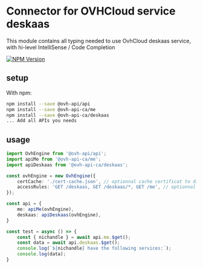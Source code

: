 # Connector for OVHCloud service deskaas

This module contains all typing needed to use OvhCloud deskaas service, with hi-level IntelliSense / Code Completion

[![NPM Version](https://img.shields.io/npm/v/@ovh-api-ca/deskaas.svg?style=flat)](https://www.npmjs.org/package/@ovh-api-ca/deskaas)

## setup

With npm:
````bash
npm install --save @ovh-api/api
npm install --save @ovh-api-ca/me
npm install --save @ovh-api-ca/deskaas
... Add all APIs you needs
````

## usage

````typescript
import OvhEngine from '@ovh-api/api';
import apiMe from '@ovh-api-ca/me';
import apiDeskaas from '@ovh-api-ca/deskaas';

const ovhEngine = new OvhEngine({ 
    certCache: './cert-cache.json', // optionnal cache certificat to disk
    accessRules: 'GET /deskaas, GET /deskaas/*, GET /me', // optionnal limit the requested privileges.
});

const api = {
    me: apiMe(ovhEngine),
    deskaas: apiDeskaas(ovhEngine),
}

const test = async () => {
    const { nichandle } = await api.me.$get();
    const data = await api.deskaas.$get();
    console.log(`${nichandle} have the following services:`);
    console.log(data);
}

````